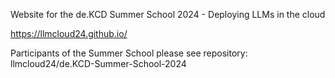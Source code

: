 Website for the de.KCD Summer School 2024 - Deploying LLMs in the cloud

https://llmcloud24.github.io/

Participants of the Summer School please see repository:
llmcloud24/de.KCD-Summer-School-2024
